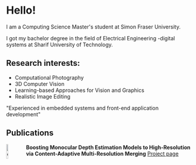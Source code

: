 # Hello!

I am a Computing Science Master's student at Simon Fraser University.

I got my bachelor degree in the field of Electrical Engineering -digital systems at Sharif University of Technology.

## Research interests:
* Computational Photography
* 3D Computer Vision
* Learning-based Approaches for Vision and Graphics
* Realistic Image Editing

"Experienced in embedded systems and front-end application development"

## Publications

<img src="http://yaksoy.github.io/images/research/highresdepth.jpg" alt="drawing" width="10%" align="left"/> 

**Boosting Monocular Depth Estimation Models to High-Resolution via Content-Adaptive Multi-Resolution Merging** [Project page](https://github.com/compphoto/BoostingMonocularDepth)

